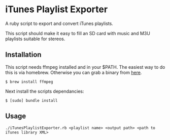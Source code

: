 iTunes Playlist Exporter
==============

A ruby script to export and convert iTunes playlists.

This script should make it easy to fill an SD card with music and M3U playlists suitable for stereos.

Installation
------------

This script needs ffmpeg installed and in your $PATH. The easiest way to do this is via homebrew. Otherwise you can grab a binary from [here](http://ffmpegmac.net/).

	$ brew install ffmpeg

Next install the scripts dependancies:

	$ [sudo] bundle install

Usage
-----

	./iTunesPlaylistExporter.rb <playlist name> <output path> <path to iTunes library XML>
